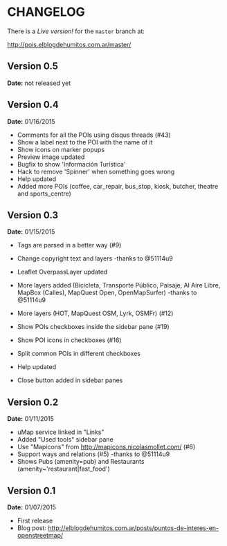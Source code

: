 # CHANGELOG

There is a *Live version!* for the `master` branch at:

http://pois.elblogdehumitos.com.ar/master/

## Version 0.5

**Date:** not released yet

## Version 0.4

**Date:** 01/16/2015

 - Comments for all the POIs using disqus threads (#43)
 - Show a label next to the POI with the name of it
 - Show icons on marker popups
 - Preview image updated
 - Bugfix to show 'Información Turística'
 - Hack to remove 'Spinner' when something goes wrong
 - Help updated
 - Added more POIs (coffee, car\_repair, bus\_stop, kiosk, butcher, theatre and sports_centre)

## Version 0.3

**Date:** 01/15/2015

 - Tags are parsed in a better way (#9)
 - Change copyright text and layers -thanks to @51114u9
 - Leaflet OverpassLayer updated

 - More layers added (Bicicleta, Transporte Público, Paisaje, Al Aire
   Libre, MapBox (Calles), MapQuest Open, OpenMapSurfer) -thanks to
   @51114u9

 - More layers (HOT, MapQuest OSM, Lyrk, OSMFr) (#12)
 - Show POIs checkboxes inside the sidebar pane (#19)
 - Show POI icons in checkboxes (#16)
 - Split common POIs in different checkboxes
 - Help updated
 - Close button added in sidebar panes

## Version 0.2

**Date:** 01/11/2015

 - uMap service linked in "Links"
 - Added "Used tools" sidebar pane
 - Use "Mapicons" from http://mapicons.nicolasmollet.com/ (#6)
 - Support ways and relations (#5) -thanks to @51114u9
 - Shows Pubs (amenity=pub) and Restaurants
   (amenity~'restaurant|fast_food')

## Version 0.1

**Date:** 01/07/2015

 - First release
 - Blog post: http://elblogdehumitos.com.ar/posts/puntos-de-interes-en-openstreetmap/

